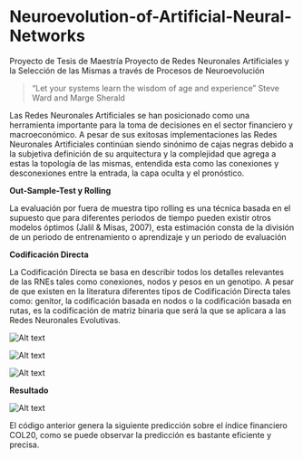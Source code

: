 # Neuroevolution-of-Artificial-Neural-Networks
Proyecto de Tesis de Maestría
Proyecto de Redes Neuronales Artificiales y la Selección de las Mismas a través de Procesos de Neuroevolución

> “Let your systems learn the wisdom of age and experience”
> Steve Ward and Marge Sherald

Las Redes Neuronales Artificiales se han posicionado como una herramienta importante para la toma de decisiones en el sector financiero y macroeconómico. A pesar de sus exitosas implementaciones las Redes Neuronales Artificiales continúan siendo sinónimo de cajas negras debido a la subjetiva definición de su arquitectura y la complejidad que agrega a estas la topología de las mismas, entendida esta como las conexiones y desconexiones entre la entrada, la capa oculta y el pronóstico.

**Out-Sample-Test y Rolling**

La evaluación por fuera de muestra tipo rolling es una técnica basada en el supuesto que para diferentes periodos de tiempo pueden existir otros modelos óptimos (Jalil & Misas, 2007), esta estimación consta de la división de un periodo de entrenamiento o aprendizaje y un periodo de evaluación

**Codificación Directa**

La Codificación Directa se basa en describir todos los detalles relevantes de las RNEs tales como conexiones, nodos y pesos en un genotipo. A pesar de que existen en la literatura diferentes tipos de Codificación Directa tales como: genitor, la codificación basada en nodos o la codificación basada en rutas, es la codificación de matriz binaria que será la que se aplicara a las Redes Neuronales Evolutivas.

![Alt text](img/Neuroevolución_1.PNG?raw=true "Codificación Binaria")

![Alt text](img/Neuroevolución_2.PNG?raw=true "Codificación Binaria en Pesos Sinapticos")

![Alt text](img/Neuroevolución_3.PNG?raw=true "Ristra de Genes")

**Resultado**

![Alt text](img/Neuroevolución_4.PNG?raw=true "Predicción")

El código anterior genera la siguiente predicción sobre el índice financiero COL20, como se puede observar la predicción es bastante eficiente y precisa.
